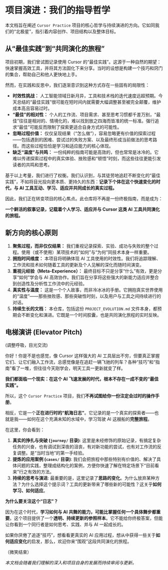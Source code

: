 # 项目演进：我们的指导哲学

本文档旨在阐述 `Cursor Practice` 项目的核心哲学与持续演进的方向。它如同我们的“北极星”，指引着内容创作、项目结构以及整体目标。

## 从“最佳实践”到“共同演化的旅程”

项目初期，我们曾试图记录使用 Cursor 的“最佳实践”。这源于一种自然的期望：快速掌握高效工具，并将其方法固化下来分享。当时的设想是构建一个技巧和窍门的集合，帮助自己和他人更快地上手。

然而，在实践和反思中，我们逐渐意识到这种方式存在一些固有的局限性：

*   **时效性挑战：** 人工智能领域日新月异，工具和技术栈的迭代速度远超预期。今天总结的“最佳实践”很可能在短时间内就需要大幅调整甚至被完全颠覆，维护成本高且容易过时。
*   **“最佳”的相对性：** 个人的工作流、项目需求、甚至思考习惯都千差万别，“最佳”往往是相对的、情境化的，难以找到放之四海而皆准的统一标准。强行追求“最佳”可能反而限制了探索更适合自身方式的可能性。
*   **忽略过程价值：** 仅仅呈现结果（“怎么做”），容易忽略更有价值的探索过程——包括遇到的困难、尝试过的失败方案、以及最终形成当前做法的思考路径。而这些过程恰恰是学习和适应能力的核心体现。
*   **缺乏“温度”与共鸣：** 一份纯粹的指南可能是高效的，但也常常是冰冷的。它难以传递探索过程中的真实体验、挫败感和“顿悟”时刻，而这些往往更能引发读者的共鸣和思考。

基于以上考量，我们进行了权衡。我们认识到，与其徒劳地追赶不断变化的“最佳实践”，不如将目光投向更本质、更持久的东西：**记录下个体在这个快速变化的时代，与 AI 工具互动、学习、适应并共同成长的真实过程。**

因此，我们正在转变项目的核心焦点。此仓库将不再是一份终极指南，而是成为：

**一个鲜活的叙事记录，记载着个人学习、适应并与 Cursor 这类 AI 工具共同演化的旅程。**

## 新方向的核心原则

1.  **聚焦过程，而非仅仅结果：** 我们重视记录探索、实验、成功与失败的整个过程。使用（或不使用）某项技术的“如何”与“为何”同技术本身一样重要。
2.  **拥抱时间维度：** 本项目将明确体现 AI 工具使用的时效性。我们将追踪理解、工作流和技术如何随着工具的更新及个人见解的深化而随时间演变。
3.  **重视元经验（Meta-Experience）：** 最终目标不只是分享“什么”有效，更是分享“如何”学会与 AI 高效协作。我们旨在分享将这些强大的新能力适应并整合到创造性及分析性工作流中的元经验。
4.  **真实性与温度：** 这是一个个人故事，而非冷冰冰的手册。它拥抱真实世界使用的“温度”——那些挫败感、那些突破性时刻，以及用户与工具之间持续进行的对话。
5.  **持续生长的文档：** 本仓库，包括这份 `PROJECT_EVOLUTION.md` 文件本身，都预期会不断变化和演进。它既是一个时间胶囊，也是共同演化旅程的实时反映。


## 电梯演讲 (Elevator Pitch)

(调整呼吸，目光交流)

你好！你是不是也感觉，像 Cursor 这样强大的 AI 工具层出不穷，但要真正掌握它们、让它们融入工作流，总感觉像是在追赶一辆飞驰的列车？各种“技巧”和“指南”看了一堆，但往往今天刚学会，明天工具一更新就变了样。

**我们都面临一个现实：在这个 AI 飞速发展的时代，根本不存在一成不变的“最佳实践”。**

所以，这个 `Cursor Practice` 项目，我们**不再试图给你一份注定会过时的操作手册**。

相反，它是一个**正在进行时的“航海日志”**。它记录的是一个真实的探索者——也就是我——如何在这个充满未知的水域中，学习驾驶 AI 这艘船的**完整旅程**。

在这里，你会看到：

1.  **真实的挣扎与突破 (`journey/` 目录)**: 这里是未经修饰的原始记录，有搞定复杂任务的兴奋，也有调试到深夜的沮丧，有对新功能的尝试，也有对工作流的反复调整。是“当时当地”的第一手经验。
2.  **提炼的应用案例 (`cases/` 目录)**: 我们会把旅程中那些特别有价值的、解决了具体问题的实践，整理成结构化的案例，方便你快速了解在特定场景下“目前看来”行之有效的方法。
3.  **持续的思考与演进**: 最重要的是，这里记录了**思路的变化**。为什么放弃某种方法？为什么选择这个提示词？工具的更新带来了哪些新的可能性？这关乎**如何学习、如何适应**。

**为什么要关注这个“日志”？**

因为在这个时代，**学习如何与 AI 共舞的能力，可能比掌握任何一个具体舞步都重要**。这个项目提供了一个**透明、持续更新的参照样本**。它不能给你终极答案，但能让你看到一个同行者是如何思考、实践、并与 AI 一起成长的。

如果你厌倦了追逐“技巧”，想看看更真实的 AI 应用过程，想从中获得一些关于**如何适应变化**的启发，那么，欢迎你来“围观”这段共同演化的旅程。

（微笑结束）

*本文档会随着我们理解的深入和项目自身的发展而持续审阅与更新。* 